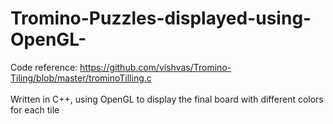 # Tromino-Puzzles-displayed-using-OpenGL-
Code reference: https://github.com/vishvas/Tromino-Tiling/blob/master/trominoTilling.c <br/><br/>
Written in C++, using OpenGL to display the final board with different colors for each tile
